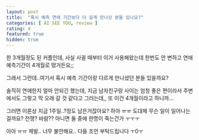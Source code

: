 ```yaml
---
layout: post
title:  "혹시 예측 연애 기간보다 더 길게 만나신 분들 있나요?"
categories: [ AI SEE YOU, review ]
rating: 4
featured: true
hidden: true
---
```


한 3개월정도 된 커플인데, 사실 사귈 때부터 이거 사용해왔는데 한번도 안 변하고 연애 예측기간이 4개월로 떴거든요;;

그래서 그런데..여기서 혹시 예측 기간이랑 다르게 만나셨던 분들 있을까요?

솔직히 연애한지 얼마 안되긴 했는데, 지금 남자친구랑 사이는 엄청 좋은 편이라서 주변에서도 그렇고 막 오래 갈 것 같다고 그러는데,, 또 이건 4개월이라고 하니까...

그러면 이론상 지금 1주일..?정도 남은거잖아요? 하아 ㅠㅠ 도대체 무슨 일이 일어나는 걸까요? 전쟁? 바람?? 아니면 둘 중에 한명이 죽는건가 ㅜㅜㅜ

아아 ㅠㅠ 제발.. 너무 불안해요.. 다들 조언 부탁드립니다 ㅜ0ㅜ